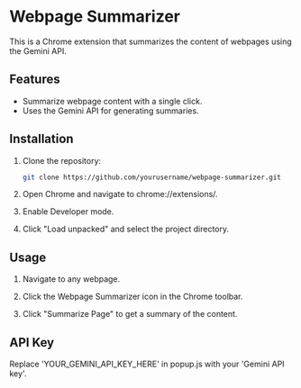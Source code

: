 # Webpage Summarizer

This is a Chrome extension that summarizes the content of webpages using the Gemini API.

## Features
- Summarize webpage content with a single click.
- Uses the Gemini API for generating summaries.

## Installation
1. Clone the repository:
   ```bash
   git clone https://github.com/yourusername/webpage-summarizer.git
2. Open Chrome and navigate to chrome://extensions/.

3. Enable Developer mode.

4. Click "Load unpacked" and select the project directory.

## Usage
1. Navigate to any webpage.

2. Click the Webpage Summarizer icon in the Chrome toolbar.

3. Click "Summarize Page" to get a summary of the content.

## API Key
Replace 'YOUR_GEMINI_API_KEY_HERE' in popup.js with your 'Gemini API key'.


